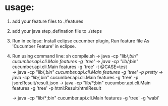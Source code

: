 # usage:

1. add your feature files to ./features

2. add your java step_defination file to ./steps

3. Run in eclipse:
   Install eclipse cucumber plugin, Run feature file As 'Cucumber Feature' in eclipse.
   
4. Run using command line:
   sh compile.sh
   -> java -cp "lib/*;bin" cucumber.api.cli.Main features -g 'tree'
   -> java -cp "lib/*;bin" cucumber.api.cli.Main features -g 'tree' -t @CASE=test   
   -> java -cp "lib/*;bin" cucumber.api.cli.Main features -g 'tree' -p pretty
   -> java -cp "lib/*;bin" cucumber.api.cli.Main features -g 'tree' -p json:Result/result.json
   -> java -cp "lib/*;bin" cucumber.api.cli.Main features -g 'tree' -p html:Result/htmlResult
   
   -> java -cp "lib/*;bin" cucumber.api.cli.Main features -g 'tree' -g 'wabi'
   